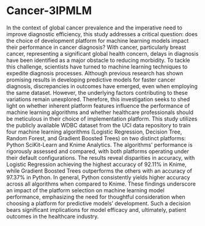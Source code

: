 # Cancer-3IPMLM
In the context of global cancer prevalence and the imperative need to improve diagnostic efficiency, this study addresses a critical question: does the choice of development platform for machine learning models impact their performance in cancer diagnosis? 
With cancer, particularly breast cancer, representing a significant global health concern, delays in diagnosis have been identified as a major obstacle to reducing morbidity. 
To tackle this challenge, scientists have turned to machine learning techniques to expedite diagnosis processes.
Although previous research has shown promising results in developing predictive models for faster cancer diagnosis, discrepancies in outcomes have emerged, even when employing the same dataset.
However, the underlying factors contributing to these variations remain unexplored. Therefore, this investigation seeks to shed light on whether inherent platform features influence the performance of 
machine learning algorithms and whether healthcare professionals should be meticulous in their choice of implementation platform.
This study utilizes the publicly available WDBC dataset from the UCI data repository to train four machine learning algorithms (Logistic Regression, Decision Tree, Random Forest, and Gradient Boosted Trees) on two distinct platforms: Python SciKit-Learn and Knime Analytics. 
The algorithms' performance is rigorously assessed and compared, with both platforms operating under their default configurations. 
The results reveal disparities in accuracy, with Logistic Regression achieving the highest accuracy of 92.11% in Knime, while Gradient Boosted Trees outperforms the others with an accuracy of 97.37% in Python. 
In general, Python consistently yields higher accuracy across all algorithms when compared to Knime. 
These findings underscore an impact of the platform selection on machine learning model performance, emphasizing the need for thoughtful consideration when choosing a platform for predictive models’ development.
Such a decision bears significant implications for model efficacy and, ultimately, patient outcomes in the healthcare industry.
